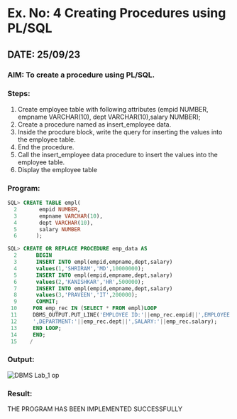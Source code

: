 # Ex. No: 4 Creating Procedures using PL/SQL

## DATE: 25/09/23

### AIM: To create a procedure using PL/SQL.

### Steps:
1. Create employee table with following attributes (empid NUMBER, empname VARCHAR(10), dept VARCHAR(10),salary NUMBER);
2. Create a procedure named as insert_employee data.
3. Inside the procdure block, write the query for inserting the values into the employee table.
4. End the procedure.
5. Call the insert_employee data procedure to insert the values into the employee table.
6. Display the employee table

### Program:
```sql
SQL> CREATE TABLE empl(
  2       empid NUMBER,
  3       empname VARCHAR(10),
  4       dept VARCHAR(10),
  5       salary NUMBER
  6      );

SQL> CREATE OR REPLACE PROCEDURE emp_data AS
  2      BEGIN
  3      INSERT INTO empl(empid,empname,dept,salary)
  4      values(1,'SHRIRAM','MD',10000000);
  5      INSERT INTO empl(empid,empname,dept,salary)
  6      values(2,'KANISHKAR','HR',500000);
  7      INSERT INTO empl(empid,empname,dept,salary)
  8      values(3,'PRAVEEN','IT',200000);
  9      COMMIT;
 10     FOR emp_rec IN (SELECT * FROM empl)LOOP
 11     DBMS_OUTPUT.PUT_LINE('EMPLOYEE ID:'||emp_rec.empid||',EMPLOYEE NAME:'|| emp_rec.empname||
 12     ',DEPARTMENT:'||emp_rec.dept||',SALARY:'||emp_rec.salary);
 13     END LOOP;
 14     END;
 15    /
```

### Output:

![DBMS Lab_1 op](https://github.com/ShriramGH/Ex-No-4-Creating-Procedures-using-PL-SQL/assets/117991122/ddb9949c-1d72-44d8-b8e0-965e5ffe82d9)

### Result:

THE PROGRAM HAS BEEN IMPLEMENTED SUCCESSFULLY
